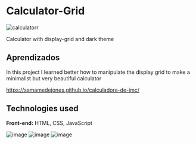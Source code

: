 # Calculator-Grid
![calculatorr](https://github.com/user-attachments/assets/55f2bea4-5e50-4ccb-b7f9-fdf99e321045)


Calculator with display-grid and dark theme

## Aprendizados

In this project I learned better how to manipulate the display grid to make a minimalist but very beautiful calculator


https://samamedejones.github.io/calculadora-de-imc/



## Technologies used

**Front-end:** HTML, CSS, JavaScript


![image](https://github.com/user-attachments/assets/3ff9cab9-ceed-4102-b805-3928e56822c3) ![image](https://github.com/user-attachments/assets/b68387fd-bd9f-4197-82da-118cf161f74d) ![image](https://github.com/user-attachments/assets/be60b360-351b-47d4-b08b-edb7b25019b7)




